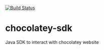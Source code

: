 [![Build Status](https://travis-ci.org/adriens/chocolatey-sdk.svg?branch=master)](https://travis-ci.org/adriens/chocolatey-sdk)

# chocolatey-sdk
Java SDK to interact with chocolatey website
